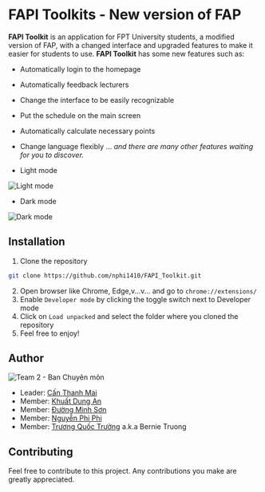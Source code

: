 # FAPI Toolkits - New version of FAP

**FAPI Toolkit** is an application for FPT University students, a modified version of FAP, with a changed interface and upgraded features to make it easier for students to use.
**FAPI Toolkit** has some new features such as:
- Automatically login to the homepage
- Automatically feedback lecturers
- Change the interface to be easily recognizable
- Put the schedule on the main screen
- Automatically calculate necessary points
- Change language flexibly
...
*and there are many other features waiting for you to discover.*

- Light mode

![Light mode](https://github.com/nphi1410/FAPI_Toolkit/assets/120640662/835dea43-592f-47b6-a3d1-fe6f279820e6)

- Dark mode

![Dark mode](https://github.com/nphi1410/FAPI_Toolkit/assets/120640662/67dc2f0b-2c1c-4e1f-b64f-25d7cdb615da)

## Installation

1. Clone the repository

```sh
git clone https://github.com/nphi1410/FAPI_Toolkit.git
```

2. Open browser like Chrome, Edge,v...v... and go to `chrome://extensions/`
3. Enable `Developer mode` by clicking the toggle switch next to Developer mode
4. Click on `Load unpacked` and select the folder where you cloned the repository
5. Feel free to enjoy!

## Author

![Team 2 - Ban Chuyên môn](https://github.com/nphi1410/FAPI_Toolkit/assets/120640662/55b6ae32-40aa-4ea1-95ac-52ad56c106b8)

- Leader: [Cấn Thanh Mai](https://www.facebook.com/mai.canthanh)
- Member: [Khuất Dung An](https://www.facebook.com/dungan.khuat)
- Member: [Đường Minh Sơn](https://www.facebook.com/profile.php?id=100024144821219)
- Member: [Nguyễn Phi Phi](https://www.facebook.com/phiphi.nguyen.5477)
- Member: [Trương Quốc Trường](https://www.linkedin.com/in/bernie-truongtq/) a.k.a Bernie Truong

## Contributing

Feel free to contribute to this project. Any contributions you make are greatly appreciated.


